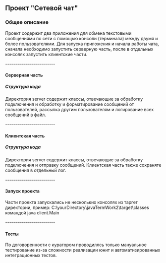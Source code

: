 <h2>Проект "Сетевой чат"</h2>
<h3>Общее описание</h3>
<p>
  Проект содержит два приложения для обмена текстовыми сообщениями по сети с помощью консоли (терминала) между двумя и более пользователями.
  Для запуска приложения и начала работы чата, сначала необходимо запустить серверную часть, после в отдельных консолях запустить клиентские части.
</p>

<p>-------------------------</p>

<h4>Серверная часть</h4>
<h5>Структура кода</h5>
<p>
  Директория server содержит классы, отвечающие за обработку подключения 
  и обработку и форматирование сообщений от пользователей, рассылка другим пользователям и
  логирование всех сообщений в файл.
</p>

<p>-------------------------</p>

<h4>Клиентская часть</h4>
<h5>Структура кода</h5>
<p>
  Директория server содержит классы, отвечающие за обработку подключения 
  и отправку сообщений. Клиентская часть также сохраняте сообщения в отдельный лог. 
</p>

<p>-------------------------</p>

<h4>Запуск проекта</h4>
Части проекта запускались не нескольких консолях из таргет директории, пример:
C:\yourDirectory\javaTermWork2\target\classes
командой java client.Main

<p>-------------------------</p>

<h4>Тесты</h4>
По договоренности с куратором проводиллсь только мануальное тестирование из-за сложности реализации юнит и автоматизированных интеграционных тестов.

